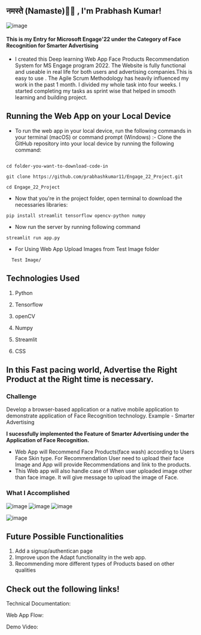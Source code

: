 ## नमस्ते (Namaste)🙏🏻 , I'm Prabhash Kumar!

![image](https://user-images.githubusercontent.com/76423490/170848708-292c0879-6dbf-4f17-abf2-3c306fecdc5b.png)


#### This is my Entry for Microsoft Engage'22 under the Category of Face Recognition for Smarter Advertising
- I created this Deep learning Web App Face Products Recommendation System for MS Engage program 2022. The Website is fully functional and useable in real life for both users and advertising companies.This is easy to use . The Agile Scrum Methodology has heavily influenced my work in the past 1 month. I divided my whole task into four weeks. I started completing my tasks as sprint wise that helped in smooth learning and building project.

## Running the Web App on your Local Device

- To run the web app in your local device, run the following commands in your terminal (macOS) or command prompt (Windows) :-
Clone the GitHub repository into your local device by running the following command:
```

cd folder-you-want-to-download-code-in

git clone https://github.com/prabhashkumar11/Engage_22_Project.git

cd Engage_22_Project

```
- Now that you're in the project folder, open terminal to download the necessaries libraries:
```
pip install streamlit tensorflow opencv-python numpy

```
- Now run the server by running following command
```
streamlit run app.py

```
- For Using Web App Upload Images from Test Image folder
```
  Test Image/
```
## Technologies Used

1. Python

2. Tensorflow

3. openCV

4. Numpy

5. Streamlit

6. CSS

## In this Fast pacing world, Advertise the Right Product at the Right time is necessary.

### Challenge
Develop a browser-based application or a native mobile application to demonstrate application of Face Recognition technology.
Example - Smarter Advertising

**I sucessfully implemented the Feature of Smarter Advertising under the Application of Face Recognition.**
- Web App will Recommend Face Products(face wash) according to Users Face Skin type. For Recommendation User need to upload their face Image and App will provide Recommendations and link to the products.
- This Web app will also handle case of When user uploaded image other than face image. It will give message to upload the image of Face.

### What I Accomplished

![image](https://user-images.githubusercontent.com/76423490/170849462-47c18218-5164-442a-bbb7-5eebe4f29a86.png)
![image](https://user-images.githubusercontent.com/76423490/170849917-5a619b58-25e8-4119-b03b-1591a85da47b.png)
![image](https://user-images.githubusercontent.com/76423490/170860493-90c9ff3b-c044-4ef5-95b2-953a98911c1e.png)

![image](https://user-images.githubusercontent.com/76423490/170851450-3a07770c-e364-449f-8d45-0f38b85e9193.png)


## Future Possible Functionalities

1. Add a signup/authentican page
2. Improve upon the Adapt functionality in the web app.
3. Recommending more different types of Products based on other qualities

## Check out the following links!

Technical Documentation:

Web App Flow: 

Demo Video:
